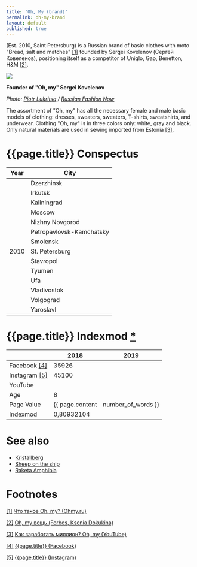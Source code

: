 ```yaml
---
title: 'Oh, My (brand)'
permalink: oh-my-brand
layout: default
published: true
---
```


(Est. 2010, Saint Petersburg) is a Russian brand of basic clothes with moto "Bread, salt and matches" <span id="a1">[\[1\]](#f1)</span> founded by Sergei Kovelenov (Сергей Ковеленов), positioning itself as a competitor of Uniqlo, Gap, Benetton, H&M <span id="a2">[\[2\]](#f2)</span>.

![](https://rfnowblog.files.wordpress.com/2017/03/img_78991.jpg)

**Founder of "Oh, my" Sergei Kovelenov**

*Photo: [Piotr Lukritsa](lukritsa-piotr) / [Russian Fashion Now](https://rfnow.ru/biografiya-kovelenov-sergey/)*

The assortment of "Oh, my" has all the necessary female and male basic models of clothing: dresses, sweaters, sweaters, T-shirts, sweatshirts, and underwear. Clothing "Oh, my" is in three colors only: white, gray and black. Only natural materials are used in sewing imported from Estonia <span id="a3">[\[3\]](#f3)</span>.

# {{page.title}} Conspectus

|Year|City|
|-|-|
| |Dzerzhinsk|
| |Irkutsk|
| |Kaliningrad|
| |Moscow|
| |Nizhny Novgorod|
| |Petropavlovsk-Kamchatsky|
| |Smolensk|
|2010|St. Petersburg|
| |Stavropol|
| |Tyumen|
| |Ufa|
| |Vladivostok|
| |Volgograd|
| |Yaroslavl|

# {{page.title}} Indexmod [*](indexmod)

||2018|2019|
|-|-|-|
|Facebook <span id="a4">[\[4\]](#f4)</span>|35926||
|Instagram <span id="a5">[\[5\]](#f5)</span>|45100||
|YouTube|||
|Age|8||
|Page Value|{{ page.content | number_of_words }}||
|Indexmod|0,80932104||

# See also

+ [Kristallberg](kristallberg)
+ [Sheep on the ship](sheep-on-the-ship)
+ [Raketa Amphibia](raketa-amphibia)

# Footnotes

[[1]](#a1) <span id="f1"></span> [Что такое Oh, my? (Ohmy.ru)](https://ohmy.ru/info/who_we_are/)

[[2]](#a2) <span id="f2"></span> [Oh, my вещь (Forbes, Ksenia Dokukina)](http://www.forbes.ru/forbes/issue/2013-12/247414-oh-my-veshch)

[[3]](#a3) <span id="f3"></span> [Как заработать миллион? Oh, my (YouTube)](https://www.youtube.com/watch?v=hTOJ8fbrbq8)

[[4]](#a4) <span id="f4"></span> [{{page.title}} (Facebook)](https://www.facebook.com/ohmyltd/)

[[5]](#a5) <span id="f5"></span> [{{page.title}} (Instagram)](index)
